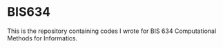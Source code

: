 # BIS634
This is the repository containing codes I wrote for BIS 634 Computational Methods for Informatics. 
